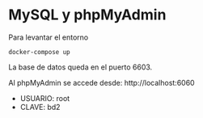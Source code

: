 # MySQL y phpMyAdmin

Para levantar el entorno

```docker-compose up```

La base de datos queda en el puerto 6603.

Al phpMyAdmin se accede desde: http://localhost:6060

- USUARIO: root
- CLAVE: bd2